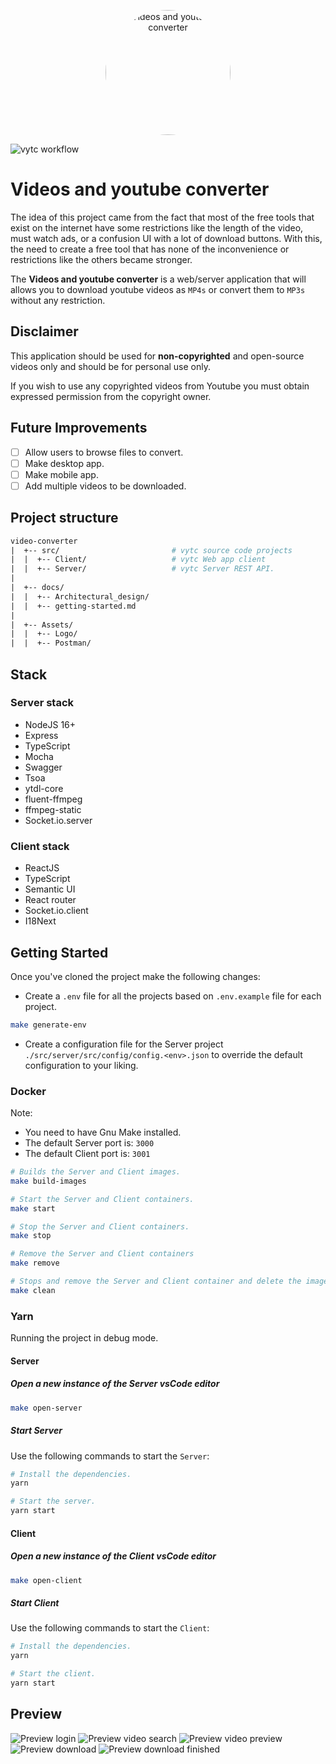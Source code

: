 <p align="center">
  <a href="https://github.com/Youssef-ben/video-converter">
    <img
      src="https://github.com/Youssef-ben/video-converter/blob/develop/assets/images/circle-nobg.png"
      alt="Videos and youtube converter"
      width="200"
      style="max-width: 100%; border-radius: 50%;">
  </a>
</p>

![vytc workflow](https://github.com/Youssef-ben/video-converter/actions/workflows/vytc-ci.yml/badge.svg)

# Videos and youtube converter

The idea of this project came from the fact that most of the free tools that exist on the internet have some restrictions like the length of the video, must watch ads, or a confusion UI with a lot of download buttons. With this, the need to create a free tool that has none of the inconvenience or restrictions like the others became stronger.

The **Videos and youtube converter** is a web/server application that will allows you to download youtube videos as `MP4s` or convert them to `MP3s` without any restriction.

## Disclaimer

This application should be used for **non-copyrighted** and open-source videos only and should be for personal use only.

If you wish to use any copyrighted videos from Youtube you must obtain expressed permission from the copyright owner.

## Future Improvements

- [ ] Allow users to browse files to convert.
- [ ] Make desktop app.
- [ ] Make mobile app.
- [ ] Add multiple videos to be downloaded.

## Project structure

```mk
video-converter
|  +-- src/                         # vytc source code projects
|  |  +-- Client/                   # vytc Web app client
|  |  +-- Server/                   # vytc Server REST API.
|
|  +-- docs/
|  |  +-- Architectural_design/
|  |  +-- getting-started.md
|
|  +-- Assets/
|  |  +-- Logo/
|  |  +-- Postman/
```

## Stack

### Server stack

- NodeJS 16+
- Express
- TypeScript
- Mocha
- Swagger
- Tsoa
- ytdl-core
- fluent-ffmpeg
- ffmpeg-static
- Socket.io.server

### Client stack

- ReactJS
- TypeScript
- Semantic UI
- React router
- Socket.io.client
- I18Next

## Getting Started

Once you've cloned the project make the following changes:

- Create a `.env` file for all the projects based on `.env.example` file for each project.

```bash
make generate-env
```

- Create a configuration file for the Server project `./src/server/src/config/config.<env>.json`
  to override the default configuration to your liking.

### Docker

Note:

- You need to have Gnu Make installed.
- The default Server port is: `3000`
- The default Client port is: `3001`

```bash
# Builds the Server and Client images.
make build-images

# Start the Server and Client containers.
make start

# Stop the Server and Client containers.
make stop

# Remove the Server and Client containers
make remove

# Stops and remove the Server and Client container and delete the images.
make clean
```

### Yarn

Running the project in debug mode.

#### Server

##### Open a new instance of the Server vsCode editor

```bash
make open-server
```

##### Start Server

Use the following commands to start the `Server`:

```bash
# Install the dependencies.
yarn

# Start the server.
yarn start
```

#### Client

##### Open a new instance of the Client vsCode editor

```bash
make open-client
```

##### Start Client

Use the following commands to start the `Client`:

```bash
# Install the dependencies.
yarn

# Start the client.
yarn start
```

## Preview

![Preview login](assets/images/screenshots/1-login-page.PNG)
![Preview video search](assets/images/screenshots/2-video-search.PNG)
![Preview video preview](assets/images/screenshots/3-Video-Preview.PNG)
![Preview download](assets/images/screenshots/4-download.PNG)
![Preview download finished](assets/images/screenshots/5-download-finished.PNG)
